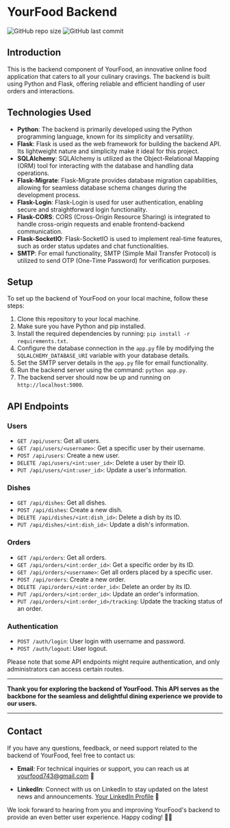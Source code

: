 

# YourFood Backend

![GitHub repo size](https://img.shields.io/github/repo-size/shalugupta5/Food_Application_Backend)
![GitHub last commit](https://img.shields.io/github/last-commit/shalugupta5/Food_Application_Backend)

## Introduction

This is the backend component of YourFood, an innovative online food application that caters to all your culinary cravings. The backend is built using Python and Flask, offering reliable and efficient handling of user orders and interactions.

## Technologies Used

- **Python**: The backend is primarily developed using the Python programming language, known for its simplicity and versatility.
- **Flask**: Flask is used as the web framework for building the backend API. Its lightweight nature and simplicity make it ideal for this project.
- **SQLAlchemy**: SQLAlchemy is utilized as the Object-Relational Mapping (ORM) tool for interacting with the database and handling data operations.
- **Flask-Migrate**: Flask-Migrate provides database migration capabilities, allowing for seamless database schema changes during the development process.
- **Flask-Login**: Flask-Login is used for user authentication, enabling secure and straightforward login functionality.
- **Flask-CORS**: CORS (Cross-Origin Resource Sharing) is integrated to handle cross-origin requests and enable frontend-backend communication.
- **Flask-SocketIO**: Flask-SocketIO is used to implement real-time features, such as order status updates and chat functionalities.
- **SMTP**: For email functionality, SMTP (Simple Mail Transfer Protocol) is utilized to send OTP (One-Time Password) for verification purposes.

## Setup

To set up the backend of YourFood on your local machine, follow these steps:

1. Clone this repository to your local machine.
2. Make sure you have Python and pip installed.
3. Install the required dependencies by running: `pip install -r requirements.txt`.
4. Configure the database connection in the `app.py` file by modifying the `SQLALCHEMY_DATABASE_URI` variable with your database details.
5. Set the SMTP server details in the `app.py` file for email functionality.
6. Run the backend server using the command: `python app.py`.
7. The backend server should now be up and running on `http://localhost:5000`.

## API Endpoints

### Users

- `GET /api/users`: Get all users.
- `GET /api/users/<username>`: Get a specific user by their username.
- `POST /api/users`: Create a new user.
- `DELETE /api/users/<int:user_id>`: Delete a user by their ID.
- `PUT /api/users/<int:user_id>`: Update a user's information.

### Dishes

- `GET /api/dishes`: Get all dishes.
- `POST /api/dishes`: Create a new dish.
- `DELETE /api/dishes/<int:dish_id>`: Delete a dish by its ID.
- `PUT /api/dishes/<int:dish_id>`: Update a dish's information.

### Orders

- `GET /api/orders`: Get all orders.
- `GET /api/orders/<int:order_id>`: Get a specific order by its ID.
- `GET /api/orders/<username>`: Get all orders placed by a specific user.
- `POST /api/orders`: Create a new order.
- `DELETE /api/orders/<int:order_id>`: Delete an order by its ID.
- `PUT /api/orders/<int:order_id>`: Update an order's information.
- `PUT /api/orders/<int:order_id>/tracking`: Update the tracking status of an order.

### Authentication

- `POST /auth/login`: User login with username and password.
- `POST /auth/logout`: User logout.

Please note that some API endpoints might require authentication, and only administrators can access certain routes.

---

**Thank you for exploring the backend of YourFood. This API serves as the backbone for the seamless and delightful dining experience we provide to our users.**

---

## Contact

If you have any questions, feedback, or need support related to the backend of YourFood, feel free to contact us:

- **Email**: For technical inquiries or support, you can reach us at yourfood743@gmail.com 📧

- **LinkedIn**: Connect with us on LinkedIn to stay updated on the latest news and announcements. [Your LinkedIn Profile](https://www.linkedin.com/in/km-shalu-gupta-110207247/) 🔗

We look forward to hearing from you and improving YourFood's backend to provide an even better user experience. Happy coding! 🍕🍔
